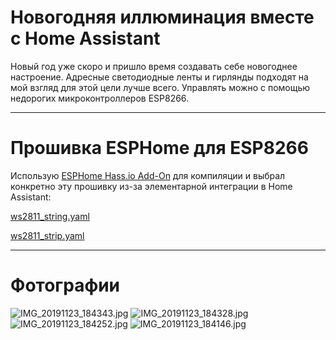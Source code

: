 # Новогодняя иллюминация вместе с Home Assistant

Новый год уже скоро и пришло время создавать себе новогоднее настроение. Адресные светодиодные ленты и гирлянды подходят на мой взгляд для этой цели лучше всего. Управлять можно с помощью недорогих микроконтроллеров ESP8266.

______________

# Прошивка ESPHome для ESP8266
Использую [ESPHome Hass.io Add-On](https://github.com/esphome/hassio) для компиляции и выбрал конкретно эту прошивку из-за элементарной интеграции в Home Assistant:

[ws2811_string.yaml](ws2811_string.yaml)

[ws2811_strip.yaml](ws2811_strip.yaml)

______________

# Фотографии
![IMG_20191123_184343.jpg](IMG_20191123_184343.jpg)
![IMG_20191123_184328.jpg](IMG_20191123_184328.jpg)
![IMG_20191123_184252.jpg](IMG_20191123_184252.jpg)
![IMG_20191123_184146.jpg](IMG_20191123_184146.jpg)
